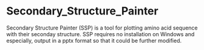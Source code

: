 # Secondary_Structure_Painter
Secondary Structure Painter (SSP) is a tool for plotting amino acid sequence with their seconday structure. SSP requires no installation on Windows and especially, output in a pptx format so that it could be further modified. 
